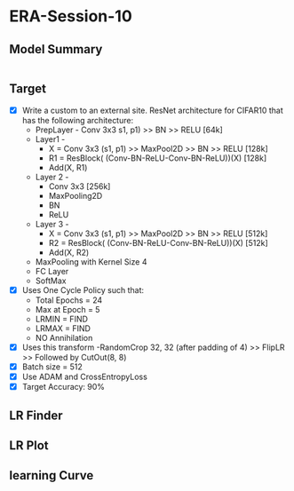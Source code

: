 # ERA-Session-10

## Model Summary
```
```

## Target
* [x] Write a custom to an external site. ResNet architecture for CIFAR10 that has the following architecture:
  * PrepLayer - Conv 3x3 s1, p1) >> BN >> RELU [64k]
  * Layer1 -
    * X = Conv 3x3 (s1, p1) >> MaxPool2D >> BN >> RELU [128k]
    * R1 = ResBlock( (Conv-BN-ReLU-Conv-BN-ReLU))(X) [128k] 
    * Add(X, R1)
  * Layer 2 -
    * Conv 3x3 [256k]
    * MaxPooling2D
    * BN
    * ReLU
  * Layer 3 -
    * X = Conv 3x3 (s1, p1) >> MaxPool2D >> BN >> RELU [512k]
    * R2 = ResBlock( (Conv-BN-ReLU-Conv-BN-ReLU))(X) [512k]
    * Add(X, R2)
  * MaxPooling with Kernel Size 4
  * FC Layer 
  * SoftMax
* [x] Uses One Cycle Policy such that:
  * Total Epochs = 24
  * Max at Epoch = 5
  * LRMIN = FIND
  * LRMAX = FIND
  * NO Annihilation
* [x] Uses this transform -RandomCrop 32, 32 (after padding of 4) >> FlipLR >> Followed by CutOut(8, 8)
* [x] Batch size = 512
* [x] Use ADAM and CrossEntropyLoss
* [x] Target Accuracy: 90%

## LR Finder

## LR Plot

## learning Curve
